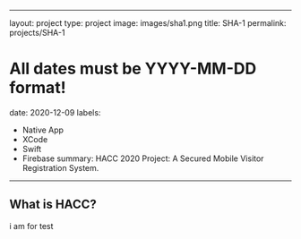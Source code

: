  ---
layout: project
type: project
image: images/sha1.png
title: SHA-1
permalink: projects/SHA-1
# All dates must be YYYY-MM-DD format!
date: 2020-12-09
labels:
  - Native App
  - XCode
  - Swift
  - Firebase
summary: HACC 2020 Project: A Secured Mobile Visitor Registration System.
---

## What is HACC?

i am for test
